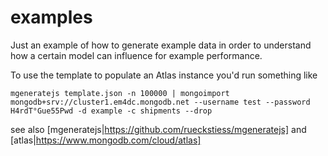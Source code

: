 # examples
Just an example of how to generate example data in order to understand how a certain model can influence for example performance.


To use the template to populate an Atlas instance you'd run something like
```
mgeneratejs template.json -n 100000 | mongoimport mongodb+srv://cluster1.em4dc.mongodb.net --username test --password H4rdT°Gue55Pwd -d example -c shipments --drop 
```

see also [mgeneratejs|https://github.com/rueckstiess/mgeneratejs] and [atlas|https://www.mongodb.com/cloud/atlas] 
